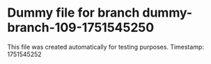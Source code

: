 # Dummy file for branch dummy-branch-109-1751545250

This file was created automatically for testing purposes.
Timestamp: 1751545252